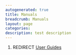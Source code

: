 ```yaml
---
autogenerated: true
title: Manuals
breadcrumb: Manuals
layout: page
categories: 
description: test description
---
```


1.  REDIRECT [User Guides](User_Guides )
